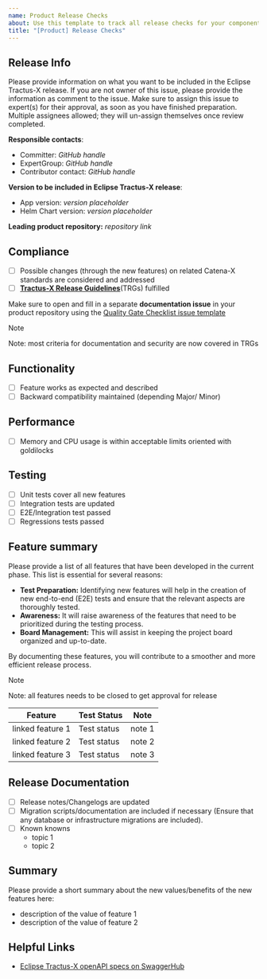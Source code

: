 ```yaml
---
name: Product Release Checks
about: Use this template to track all release checks for your component
title: "[Product] Release Checks"
---
```


<!-- 
Thanks for your contribution! Please fill out this template as good as possible. 
Important: Contributing Guidelines can be found here: https://eclipse-tractusx.github.io/docs/oss/how-to-contribute
Checkout the repository README for process description. 
-->

## Release Info

Please provide information on what you want to be included in the Eclipse Tractus-X release.
If you are not owner of this issue, please provide the information as comment to the issue.
Make sure to assign this issue to expert(s) for their approval, as soon as you have finished preparation. Multiple assignees allowed; they will un-assign themselves once review completed.

**Responsible contacts**:
<!-- For this new release -->
- Committer: *GitHub handle*
- ExpertGroup: *GitHub handle*
- Contributor contact: *GitHub handle*

**Version to be included in Eclipse Tractus-X release**:
<!-- Responsibility: Committer -->

- App version: *version placeholder*
- Helm Chart version: *version placeholder*

**Leading product repository:** *repository link*

## Compliance
<!-- Responsibility: Committer, ExpertGroup, Technical Committee for Standardization -->

- [ ] Possible changes (through the new features) on related Catena-X standards are considered and addressed
- [ ] [**Tractus-X Release Guidelines**](https://eclipse-tractusx.github.io/docs/release)(TRGs) fulfilled

Make sure to open and fill in a separate **documentation issue** in your product repository using the [Quality Gate Checklist issue template](https://github.com/eclipse-tractusx/.github/blob/main/.github/ISSUE_TEMPLATE/qg-checklist.md)

> [!NOTE]
> Note: most criteria for documentation and security are now covered in TRGs

## Functionality
<!-- Responsibility: Committer, Testmanagement -->

- [ ] Feature works as expected and described
- [ ] Backward compatibility maintained (depending Major/ Minor) 

## Performance
<!-- Responsibility: Testmanagement -->

- [ ] Memory and CPU usage is within acceptable limits oriented with goldilocks 

## Testing
<!-- Responsibility: Committer, Testmanagement -->

- [ ] Unit tests cover all new features
- [ ] Integration tests are updated
- [ ] E2E/Integration test passed
- [ ] Regressions tests passed

## Feature summary
<!-- 
Responsibility:
- Committer -> adding the features
- Testmanagement -> approval for teststatus
-->

Please provide a list of all features that have been developed in the current phase. This list is essential for several reasons:

- **Test Preparation:** Identifying new features will help in the creation of new end-to-end (E2E) tests and ensure that the relevant aspects are thoroughly tested.
- **Awareness:** It will raise awareness of the features that need to be prioritized during the testing process.
- **Board Management:** This will assist in keeping the project board organized and up-to-date.

By documenting these features, you will contribute to a smoother and more efficient release process.

> [!NOTE]
> Note: all features needs to be closed to get approval for release

| Feature | Test Status | Note |
|----------|----------|----------|
| linked feature 1 | Test status | note 1 |
| linked feature 2 | Test status | note 2 |
| linked feature 3 | Test status | note 3 |

## Release Documentation
<!-- Responsibility: Committer, Testmanagement, Releasemanagement -->

- [ ] Release notes/Changelogs are updated
- [ ] Migration scripts/documentation are included if necessary (Ensure that any database or infrastructure migrations are included).
- [ ] Known knowns
  - topic 1
  - topic 2

## Summary
<!-- Responsibility: Committer -->

Please provide a short summary about the new values/benefits of the new features here:

- description of the value of feature 1
- description of the value of feature 2

## Helpful Links

- [Eclipse Tractus-X openAPI specs on SwaggerHub](https://app.swaggerhub.com/search?owner=eclipse-tractusx-bot)
